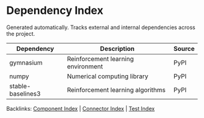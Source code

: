 # Dependency Index

Generated automatically. Tracks external and internal dependencies across the project.

| Dependency | Description | Source |
| --- | --- | --- |
| gymnasium | Reinforcement learning environment | PyPI |
| numpy | Numerical computing library | PyPI |
| stable-baselines3 | Reinforcement learning algorithms | PyPI |

Backlinks: [Component Index](component_index.md) | [Connector Index](connectors/CONNECTOR_INDEX.md) | [Test Index](test_index.md)
